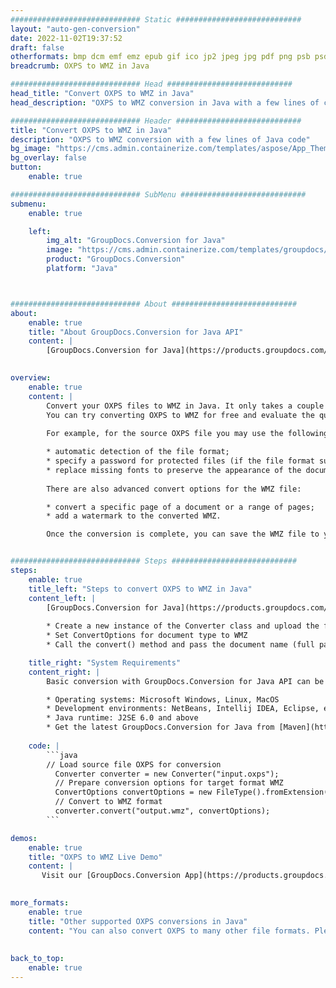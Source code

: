 ```yaml
---
############################# Static ############################
layout: "auto-gen-conversion"
date: 2022-11-02T19:37:52
draft: false
otherformats: bmp dcm emf emz epub gif ico jp2 jpeg jpg pdf png psb psd svg svgz tex tga tif tiff webp wmf wmz xps
breadcrumb: OXPS to WMZ in Java

############################# Head ############################
head_title: "Convert OXPS to WMZ in Java"
head_description: "OXPS to WMZ conversion in Java with a few lines of code. Convert over 160 file formats using the GroupDocs document conversion API for Java"

############################# Header ############################
title: "Convert OXPS to WMZ in Java"
description: "OXPS to WMZ conversion with a few lines of Java code"
bg_image: "https://cms.admin.containerize.com/templates/aspose/App_Themes/V3/images/bg/header1.png"
bg_overlay: false
button:
    enable: true

############################# SubMenu ############################
submenu:
    enable: true

    left:
        img_alt: "GroupDocs.Conversion for Java"
        image: "https://cms.admin.containerize.com/templates/groupdocs/images/product-logos/90x90-noborder/groupdocs-conversion-java.png"
        product: "GroupDocs.Conversion"
        platform: "Java"



############################# About ############################
about:
    enable: true
    title: "About GroupDocs.Conversion for Java API"
    content: |
        [GroupDocs.Conversion for Java](https://products.groupdocs.com/conversion/java/) is an advanced file format conversion API for converting between popular image and document formats such as Microsoft Office, OpenDocument, PDF, HTML, email, CAD. and much more with just a few lines of code. The native API automatically detects the formats of the original documents and offers many options for customizing the converted documents. Along with the function of extracting information from a document, it also supports caching of the conversion results to the local disk by default. However, any type of cache storage can be supported by implementing the appropriate interfaces - Amazon S3, Dropbox, Google Drive, Windows Azure, Reddis, or any others.
    

overview:
    enable: true
    content: |
        Convert your OXPS files to WMZ in Java. It only takes a couple of lines of Java code on any platform of your choice, such as Windows, Linux, macOS.
        You can try converting OXPS to WMZ for free and evaluate the quality of the conversion results. Along with simple file conversion scripts, you can try more sophisticated options for loading the OXPS source file and storing the WMZ output. 
        
        For example, for the source OXPS file you may use the following load options:

        * automatic detection of the file format;
        * specify a password for protected files (if the file format supports it);
        * replace missing fonts to preserve the appearance of the document.
        
        There are also advanced convert options for the WMZ file:

        * convert a specific page of a document or a range of pages;
        * add a watermark to the converted WMZ.

        Once the conversion is complete, you can save the WMZ file to your local file path or to any third party storage such as FTP, Amazon S3, Google Drive, Dropbox etc. Please note - to convert OXPS to WMZ, you do not need to install any additional software, such as MS Office, Open Office, Adobe Acrobat Reader etc.


############################# Steps ############################
steps:
    enable: true
    title_left: "Steps to convert OXPS to WMZ in Java"
    content_left: |
        [GroupDocs.Conversion for Java](https://products.groupdocs.com/conversion/java/) allows developers to easily convert OXPS file to WMZ with a few lines of code.
        
        * Create a new instance of the Converter class and upload the file OXPS with the full path
        * Set ConvertOptions for document type to WMZ
        * Call the convert() method and pass the document name (full path) and format (WMZ) as a parameter

    title_right: "System Requirements"
    content_right: |
        Basic conversion with GroupDocs.Conversion for Java API can be done with just a few lines of code. Our APIs are supported on all major platforms and operating systems. Before executing the code below, make sure you have the following prerequisites installed on your system.

        * Operating systems: Microsoft Windows, Linux, MacOS
        * Development environments: NetBeans, Intellij IDEA, Eclipse, etc.
        * Java runtime: J2SE 6.0 and above
        * Get the latest GroupDocs.Conversion for Java from [Maven](https://repository.groupdocs.com/webapp/#/artifacts/browse/tree/General/repo/com/groupdocs/groupdocs-conversion)
         
    code: |
        ```java    
        // Load source file OXPS for conversion
          Converter converter = new Converter("input.oxps");
          // Prepare conversion options for target format WMZ
          ConvertOptions convertOptions = new FileType().fromExtension("wmz").getConvertOptions();
          // Convert to WMZ format
          converter.convert("output.wmz", convertOptions);
        ```

demos:
    enable: true
    title: "OXPS to WMZ Live Demo"
    content: |
       Visit our [GroupDocs.Conversion App](https://products.groupdocs.app/conversion/family) website and try OXPS to WMZ conversion now. The free demo has the following benefits
          

more_formats:
    enable: true
    title: "Other supported OXPS conversions in Java"
    content: "You can also convert OXPS to many other file formats. Please see the list below."
       
       
back_to_top:
    enable: true
---
```

